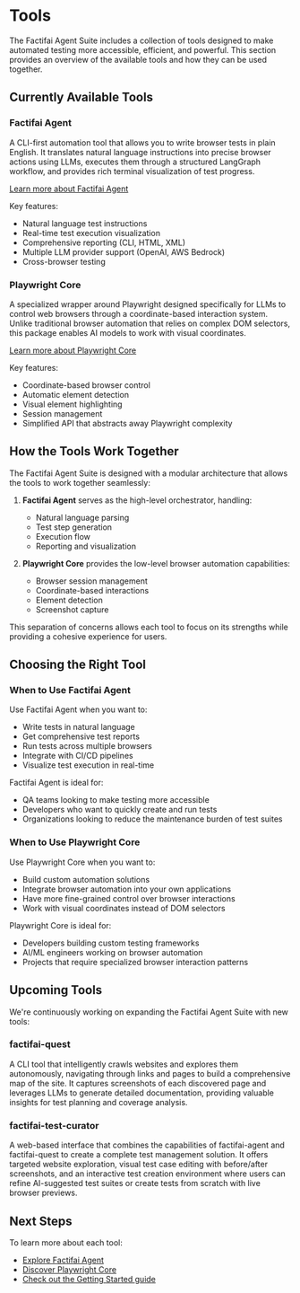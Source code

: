 # Tools

The Factifai Agent Suite includes a collection of tools designed to make automated testing more accessible, efficient, and powerful. This section provides an overview of the available tools and how they can be used together.

## Currently Available Tools

### Factifai Agent

A CLI-first automation tool that allows you to write browser tests in plain English. It translates natural language instructions into precise browser actions using LLMs, executes them through a structured LangGraph workflow, and provides rich terminal visualization of test progress.

[Learn more about Factifai Agent](/tools/factifai-agent/)

Key features:
- Natural language test instructions
- Real-time test execution visualization
- Comprehensive reporting (CLI, HTML, XML)
- Multiple LLM provider support (OpenAI, AWS Bedrock)
- Cross-browser testing

### Playwright Core

A specialized wrapper around Playwright designed specifically for LLMs to control web browsers through a coordinate-based interaction system. Unlike traditional browser automation that relies on complex DOM selectors, this package enables AI models to work with visual coordinates.

[Learn more about Playwright Core](/tools/playwright-core/)

Key features:
- Coordinate-based browser control
- Automatic element detection
- Visual element highlighting
- Session management
- Simplified API that abstracts away Playwright complexity

## How the Tools Work Together

The Factifai Agent Suite is designed with a modular architecture that allows the tools to work together seamlessly:

1. **Factifai Agent** serves as the high-level orchestrator, handling:
   - Natural language parsing
   - Test step generation
   - Execution flow
   - Reporting and visualization

2. **Playwright Core** provides the low-level browser automation capabilities:
   - Browser session management
   - Coordinate-based interactions
   - Element detection
   - Screenshot capture

This separation of concerns allows each tool to focus on its strengths while providing a cohesive experience for users.

## Choosing the Right Tool

### When to Use Factifai Agent

Use Factifai Agent when you want to:

- Write tests in natural language
- Get comprehensive test reports
- Run tests across multiple browsers
- Integrate with CI/CD pipelines
- Visualize test execution in real-time

Factifai Agent is ideal for:
- QA teams looking to make testing more accessible
- Developers who want to quickly create and run tests
- Organizations looking to reduce the maintenance burden of test suites

### When to Use Playwright Core

Use Playwright Core when you want to:

- Build custom automation solutions
- Integrate browser automation into your own applications
- Have more fine-grained control over browser interactions
- Work with visual coordinates instead of DOM selectors

Playwright Core is ideal for:
- Developers building custom testing frameworks
- AI/ML engineers working on browser automation
- Projects that require specialized browser interaction patterns

## Upcoming Tools

We're continuously working on expanding the Factifai Agent Suite with new tools:

### factifai-quest

A CLI tool that intelligently crawls websites and explores them autonomously, navigating through links and pages to build a comprehensive map of the site. It captures screenshots of each discovered page and leverages LLMs to generate detailed documentation, providing valuable insights for test planning and coverage analysis.

### factifai-test-curator

A web-based interface that combines the capabilities of factifai-agent and factifai-quest to create a complete test management solution. It offers targeted website exploration, visual test case editing with before/after screenshots, and an interactive test creation environment where users can refine AI-suggested test suites or create tests from scratch with live browser previews.

## Next Steps

To learn more about each tool:

- [Explore Factifai Agent](/tools/factifai-agent/)
- [Discover Playwright Core](/tools/playwright-core/)
- [Check out the Getting Started guide](/getting-started/)
